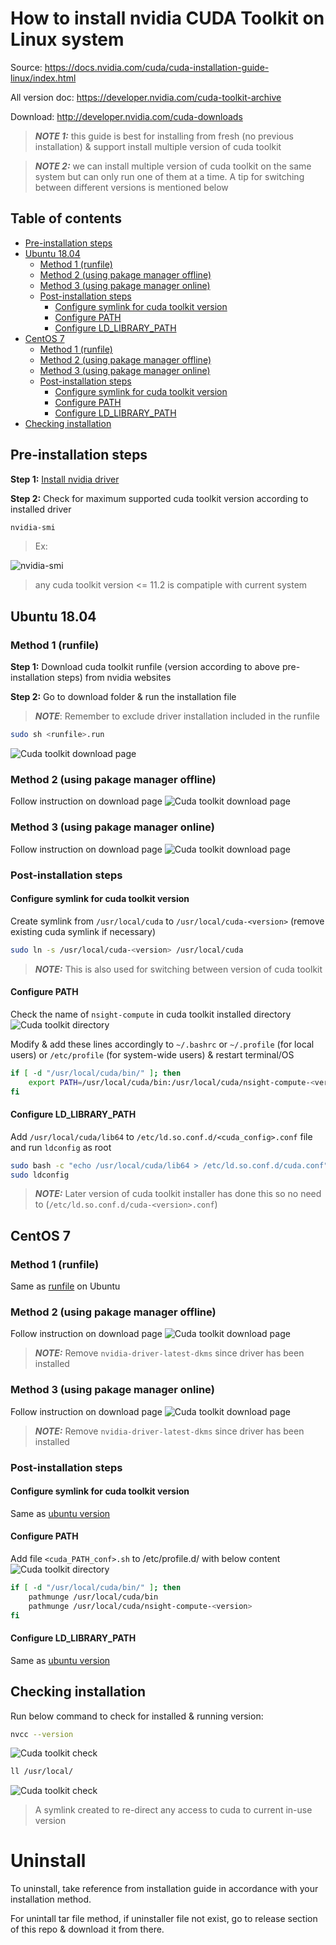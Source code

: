 # How to install nvidia CUDA Toolkit on Linux system
Source: https://docs.nvidia.com/cuda/cuda-installation-guide-linux/index.html

All version doc: https://developer.nvidia.com/cuda-toolkit-archive

Download: http://developer.nvidia.com/cuda-downloads

> **_NOTE 1:_** this guide is best for installing from fresh (no previous installation) & support install multiple version of cuda toolkit

> **_NOTE 2:_** we can install multiple version of cuda toolkit on the same system but can only run one of them at a time. A tip for switching between different versions is mentioned below

## Table of contents
- [Pre-installation steps](#Pre-installation-steps)
- [Ubuntu 18.04](#Ubuntu-18.04)
    - [Method 1 (runfile)](#Method-1-runfile)
    - [Method 2 (using pakage manager offline)](#Method-2-using-pakage-manager-offline)
    - [Method 3 (using pakage manager online)](#Method-3-using-pakage-manager-online)
    - [Post-installation steps](#Post-installation-steps)
        - [Configure symlink for cuda toolkit version](#Configure-symlink-for-cuda-toolkit-version)
        - [Configure PATH](#Configure-PATH)
        - [Configure LD_LIBRARY_PATH](#Configure-LD_LIBRARY_PATH)
- [CentOS 7](#CentOS-7)
    - [Method 1 (runfile)](#Method-1-runfile-1)
    - [Method 2 (using pakage manager offline)](#Method-2-using-pakage-manager-offline-1)
    - [Method 3 (using pakage manager online)](#Method-3-using-pakage-manager-online-1)
    - [Post-installation steps](#Post-installation-steps-1)
        - [Configure symlink for cuda toolkit version](#Configure-symlink-for-cuda-toolkit-version-1)
        - [Configure PATH](#Configure-PATH-1)
        - [Configure LD_LIBRARY_PATH](#Configure-LD_LIBRARY_PATH-1)
- [Checking installation](#Checking-installation)

## Pre-installation steps
__Step 1:__ [Install nvidia driver](../driver)

__Step 2:__ Check for maximum supported cuda toolkit version according to installed driver
```sh
nvidia-smi
```
> Ex:

![nvidia-smi](../images/nvidia_smi.png)

> any cuda toolkit version <= 11.2 is compatiple with current system

## Ubuntu 18.04
### Method 1 (runfile)
__Step 1:__ Download cuda toolkit runfile (version according to above pre-installation steps) from nvidia websites

__Step 2:__ Go to download folder & run the installation file

> **_NOTE_**: Remember to exclude driver installation included in the runfile
```sh
sudo sh <runfile>.run
```
![Cuda toolkit download page](../images/cuda_toolkit0.png)

### Method 2 (using pakage manager offline)
Follow instruction on download page
![Cuda toolkit download page](../images/cuda_toolkit1.png)

### Method 3 (using pakage manager online)
Follow instruction on download page
![Cuda toolkit download page](../images/cuda_toolkit2.png)

### Post-installation steps
#### Configure symlink for cuda toolkit version
Create symlink from `/usr/local/cuda` to `/usr/local/cuda-<version>` (remove existing cuda symlink if necessary)
```sh
sudo ln -s /usr/local/cuda-<version> /usr/local/cuda
```
> **_NOTE:_** This is also used for switching between version of cuda toolkit

#### Configure PATH
Check the name of `nsight-compute` in cuda toolkit installed directory
![Cuda toolkit directory](../images/cuda_toolkit3.png)

Modify & add these lines accordingly to `~/.bashrc` or `~/.profile` (for local users) or `/etc/profile` (for system-wide users) & restart terminal/OS
```sh
if [ -d "/usr/local/cuda/bin/" ]; then
    export PATH=/usr/local/cuda/bin:/usr/local/cuda/nsight-compute-<version>${PATH:+:${PATH}}
fi
```
#### Configure LD_LIBRARY_PATH
Add `/usr/local/cuda/lib64` to `/etc/ld.so.conf.d/<cuda_config>.conf` file and run `ldconfig` as root
```sh
sudo bash -c "echo /usr/local/cuda/lib64 > /etc/ld.so.conf.d/cuda.conf"
sudo ldconfig
```
> **_NOTE:_** Later version of cuda toolkit installer has done this so no need to (`/etc/ld.so.conf.d/cuda-<version>.conf`)

## CentOS 7
### Method 1 (runfile)
Same as [runfile](#Method-1-(runfile)) on Ubuntu

### Method 2 (using pakage manager offline)
Follow instruction on download page
![Cuda toolkit download page](../images/cuda_toolkit5.png)

> **_NOTE:_** Remove `nvidia-driver-latest-dkms` since driver has been installed

### Method 3 (using pakage manager online)
Follow instruction on download page
![Cuda toolkit download page](../images/cuda_toolkit6.png)

> **_NOTE:_** Remove `nvidia-driver-latest-dkms` since driver has been installed

### Post-installation steps
#### Configure symlink for cuda toolkit version
Same as [ubuntu version](#Configure-symlink-for-cuda-toolkit-version)

#### Configure PATH
Add file `<cuda_PATH_conf>.sh` to /etc/profile.d/ with below content
![Cuda toolkit directory](../images/cuda_toolkit3.png)
```sh
if [ -d "/usr/local/cuda/bin/" ]; then
    pathmunge /usr/local/cuda/bin
    pathmunge /usr/local/cuda/nsight-compute-<version>
fi
```

#### Configure LD_LIBRARY_PATH
Same as [ubuntu version](#Configure-LD_LIBRARY_PATH)

## Checking installation
Run below command to check for installed & running version:

```sh
nvcc --version
```
![Cuda toolkit check](../images/cuda_toolkit7.png)

```sh
ll /usr/local/
```
![Cuda toolkit check](../images/cuda_toolkit8.png)
> A symlink created to re-direct any access to cuda to current in-use version

# Uninstall
To uninstall, take reference from installation guide in accordance with your installation method.

For unintall tar file method, if uninstaller file not exist, go to release section of this repo & download it from there.
